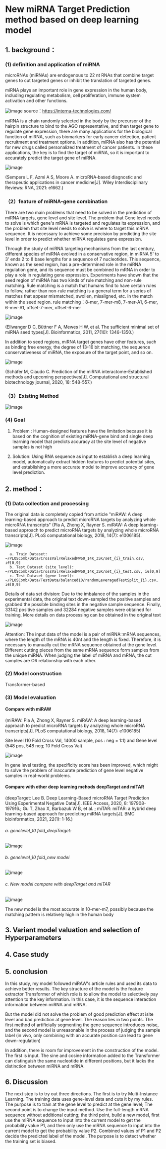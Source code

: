 # New miRNA Target Prediction method based on deep learning model 


## 1. background：

### (1) definition and application of miRNA

microRNAs (miRNAs) are endogenous to 22 nt RNAs that combine target genes to cut targeted genes or inhibit the translation of targeted genes.

miRNA plays an important role in gene expression in the human body, including regulating metabolism, cell proliferation, immune system activation and other functions.

![image](https://user-images.githubusercontent.com/49811864/137681155-2a2cbeaf-c727-4580-bac9-9f7af24598bb.png)
source：https://interna-technologies.com/

miRNA is a chain randomly selected in the body by the precursor of the hairpin structure to bind to the AGO representative, and then target gene to regulate gene expression, there are many applications for the biological function of miRNA, such as biomarkers for early cancer detection, patient recruitment and treatment options. In addition, miRNA also has the potential for new drugs called personalized treatment of cancer patients. In these applications, the key is to find the target of miRNA, so it is important to accurately predict the target gene of miRNA.

![image](https://user-images.githubusercontent.com/49811864/137681005-27d00d81-dfee-45a2-aad1-308064e00a57.png)

(Sempere L F, Azmi A S, Moore A. microRNA‐based diagnostic and therapeutic applications in cancer medicine[J]. Wiley Interdisciplinary Reviews: RNA, 2021: e1662.)

### （2）feature of miRNA-gene combination

There are two main problems that need to be solved in the prediction of miRNA targets, gene level and site level. The problem that Gene level needs to solve is which gene's mRNA is targeted and regulates its expression, and the problem that site level needs to solve is where to target this mRNA sequence. It is necessary to achieve some precision by predicting the site level in order to predict whether miRNA regulates gene expression.

Through the study of miRNA targeting mechanisms from the last century, different species of miRNA evolved in a conservative region, in miRNA 5' to 3' ends 2 to 8 base lengths for a sequence of 7 nucleotides. This sequence, known as the seed region, has a pre-determined role in the miRNA regulation gene, and its sequence must be combined to mRNA in order to play a role in regulating gene expression. Experiments have shown that the seed region of miRNA has two kinds of rule matching and non-rule matching. Rule matching is a match that humans find to have certain rules to follow, rather than non-rule matching is a general term for a series of matches that appear mismatched, swollen, misaligned, etc. in the match within the seed region.
rule matching：8-mer, 7-mer-m8, 7-mer-A1, 6-mer, 6-mer-A1, offset-7-mer, offset-6-mer

![image](https://user-images.githubusercontent.com/49811864/137681916-1d0c469e-750b-43e8-b088-5bfc403e2460.png)

(Ellwanger D C, Büttner F A, Mewes H W, et al. The sufficient minimal set of miRNA seed types[J]. Bioinformatics, 2011, 27(10): 1346-1350.)

In addition to seed regions, miRNA target genes have other features, such as binding free energy, the degree of 13-16 bit matching, the sequence conservativeness of miRNA, the exposure of the target point, and so on.

![image](https://user-images.githubusercontent.com/49811864/137681821-6f076980-9930-4dfb-b989-3be787c77a52.png)

(Schäfer M, Ciaudo C. Prediction of the miRNA interactome–Established methods and upcoming perspectives[J]. Computational and structural biotechnology journal, 2020, 18: 548-557.)

### （3）Existing Method

![image](https://user-images.githubusercontent.com/49811864/137683010-2a41ff48-3131-4d6c-9427-c3c383553d9b.png)

### (4) Goal

1) Problem : Human-designed features have the limitation because it is based on the cognition of existing miRNA-gene bind and single deep learning model that predicts accuracy at the site level of negative samples is not high

2) Solution: Using RNA sequence as input to establish a deep learning model, automatically extract hidden features to predict potential sites, and establishing a more accurate model to improve accuracy of gene level prediction.


## 2. method：

### (1) Data collection and processing

The original data is completely copied from article "miRAW: A deep learning-based approach to predict microRNA targets by analyzing whole microRNA transcripts" (Pla A, Zhong X, Rayner S. miRAW: A deep learning-based approach to predict microRNA targets by analyzing whole microRNA transcripts[J]. PLoS computational biology, 2018, 14(7): e1006185).

![image](https://user-images.githubusercontent.com/49811864/137684431-0b12794e-21fd-4c8a-ba44-10248d079063.png)


      a. Train Dataset: ~/PLOSComb/Data/CrossVal/RelaxedPW60_14K_35K/set_{i}_train.csv, i∈[0,9]
      b. Test Dataset (site level): ~/PLOSComb/Data/CrossVal/RelaxedPW60_14K_35K/set_{i}_test.csv, i∈[0,9]
      c. Test Dataset (gene level): ~/PLOSComb/Data/TestData/balanced10/randomLeveragedTestSplit_{i}.csv, i∈[0,9]


Details of data set division: Due to the imbalance of the samples in the experimental data, the original text down-sampled the positive samples and grabbed the possible binding sites in the negative sample sequence. Finally, 33142 positive samples and 32284 negative samples were obtained for training.  More details on data processing can be obtained in the original text

![image](https://user-images.githubusercontent.com/49811864/137685362-4bfa7bbb-cc28-4ba3-8d70-85da2f145edf.png)



Attention:
      The input data of the model is a pair of miRNA::mRNA sequences, where the length of the mRNA is 40nt and the length is fixed. 
Therefore, it is necessary to manually cut the mRNA sequence obtained at the gene level. Different cutting pieces from the same mRNA sequence form samples from the unique miRNA. When judging the label of miRNA and mRNA, the cut samples are OR relationship with each other.
 
 

### (2) Model construction

Transformer-based


### (3) Model evaluation

#### Compare with miRAW
(miRAW: Pla A, Zhong X, Rayner S. miRAW: A deep learning-based approach to predict microRNA targets by analyzing whole microRNA transcripts[J]. PLoS computational biology, 2018, 14(7): e1006185)

Site level (10 Fold Cross Val, 14000 sample, pos : neg = 1:1)	and Gene level (548 pos, 548 neg; 10 Fold Cross Val)	

![image](https://user-images.githubusercontent.com/49811864/137686356-9c8b7fd6-80a4-4325-b6e3-e88458ed926c.png)

In gene level testing, the specificity score has been improved, which might to solve the problem of inaccurate prediction of gene level negative samples in real-world problems.

#### Compare with other deep learning mehods deepTarget and miTAR
(deepTarget: Lee B. Deep Learning-Based microRNA Target Prediction Using Experimental Negative Data[J]. IEEE Access, 2020, 8: 197908-197916.; Gu T, Zhao X, Barbazuk W B, et al. ; miTAR: miTAR: a hybrid deep learning-based approach for predicting miRNA targets[J]. BMC bioinformatics, 2021, 22(1): 1-16.)
###### a. genelevel_10 fold_deepTarget:

![image](https://user-images.githubusercontent.com/49811864/130411427-31dff93d-3290-403d-970f-ef5875501c40.png)


###### b. genelevel_10 fold_new model 

![image](https://user-images.githubusercontent.com/49811864/130411550-618c2552-d463-46b7-8780-14d8c753c5b2.png)


###### c. New model compare with deepTarget and miTAR

![image](https://user-images.githubusercontent.com/49811864/137686843-d951ac43-1fbe-42a0-9fe8-e0611abe950e.png)

The new model is the most accurate in 10-mer-m7, possibly because the matching pattern is relatively high in the human body 

## 3. Variant model valuation and selection of Hyperparameters


## 4. Case study


## 5. conclusion

In this study, my model followed miRAW's article rules and used its data to achieve better results. The key structure of the model is the feature extractor Transformer of which role is to allow the model to selectively pay attention to the key information. In this case, it is the sequence interaction information between miRNA and mRNA. 

But the model did not solve the problem of good prediction effect at isite level and bad prediction at gene level. 
The reason lies in two points. The first method of artificially segmenting the gene sequence introduces noise, and the second model is unreasonable in the process of judging the sample label (in vivo, only combining with an accurate position can lead to gene down-regulation)

In addition, there is room for improvement in the construction of the model. The first is input. The sine and cosine information added to the Transformer can distinguish the same nucleotide in different positions, but it lacks the distinction between miRNA and mRNA.

## 6. Discussion
 
The next step is to try out three directions. The first is to try Multi-Instance Learning. The training data uses gene-level data and cuts it by my rules. The purpose is to train at the gene level to predict at the gene level; The second point is to change the input method. Use the full-length mRNA sequence without additional cutting; the third point, build a new model, first use the miRNA sequence to input into the current model to get the probability value P1, and then only use the mRNA sequence to input into the current model to get the probability value P2. Combined values of P1 and P2 decide the predicted label of the model. The purpose is to detect whether the training set is biased.
